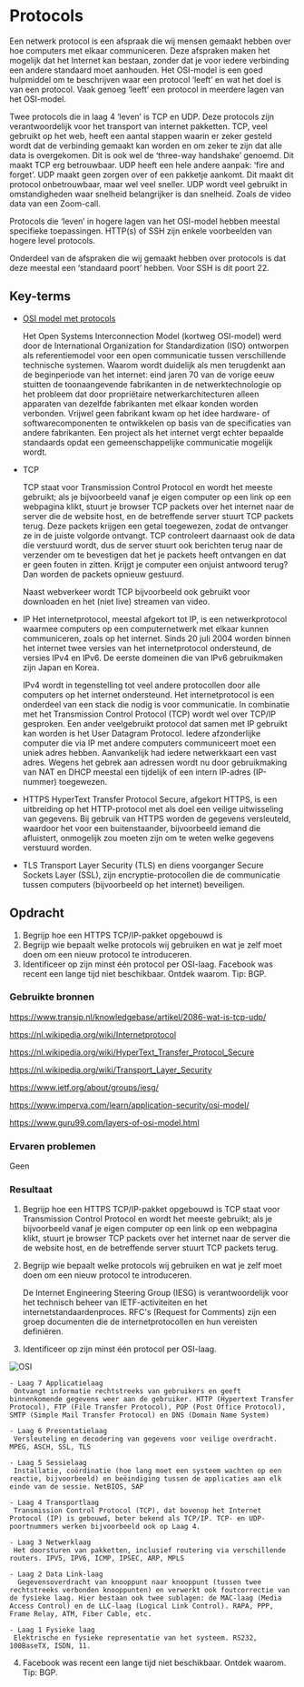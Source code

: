 # Protocols

Een netwerk protocol is een afspraak die wij mensen gemaakt hebben over hoe computers met elkaar communiceren. Deze afspraken maken het mogelijk dat het Internet kan bestaan, zonder dat je voor iedere verbinding een andere standaard moet aanhouden.
Het OSI-model is een goed hulpmiddel om te beschrijven waar een protocol ‘leeft’ en wat het doel is van een protocol. Vaak genoeg ‘leeft’ een protocol in meerdere lagen van het OSI-model.

Twee protocols die in laag 4 ‘leven’ is TCP en UDP. Deze protocols zijn verantwoordelijk voor het transport van internet pakketten. 
TCP, veel gebruikt op het web, heeft een aantal stappen waarin er zeker gesteld wordt dat de verbinding gemaakt kan worden en om zeker te zijn dat alle data is overgekomen. Dit is ook wel de ‘three-way handshake’ genoemd. Dit maakt TCP erg betrouwbaar.
UDP heeft een hele andere aanpak: ‘fire and forget’. UDP maakt geen zorgen over of een pakketje aankomt. Dit maakt dit protocol onbetrouwbaar, maar wel veel sneller. UDP wordt veel gebruikt in omstandigheden waar snelheid belangrijker is dan snelheid. Zoals de video data van een Zoom-call.

Protocols die ‘leven’ in hogere lagen van het OSI-model hebben meestal specifieke toepassingen. HTTP(s) of SSH zijn enkele voorbeelden van hogere level protocols.

Onderdeel van de afspraken die wij gemaakt hebben over protocols is dat deze meestal een ‘standaard poort’ hebben. Voor SSH is dit poort 22.

## Key-terms

- [OSI model met protocols](https://www.strato.nl/server/wat-is-het-osi-model/)

    Het Open Systems Interconnection Model (kortweg OSI-model) werd door de International Organization for Standardization (ISO) ontworpen als referentiemodel voor een open communicatie tussen verschillende technische systemen. Waarom wordt duidelijk als men terugdenkt aan de beginperiode van het internet: eind jaren 70 van de vorige eeuw stuitten de toonaangevende fabrikanten in de netwerktechnologie op het probleem dat door propriëtaire netwerkarchitecturen alleen apparaten van dezelfde fabrikanten met elkaar konden worden verbonden. Vrijwel geen fabrikant kwam op het idee hardware- of softwarecomponenten te ontwikkelen op basis van de specificaties van andere fabrikanten. Een project als het internet vergt echter bepaalde standaards opdat een gemeenschappelijke communicatie mogelijk wordt.

- TCP

    TCP staat voor Transmission Control Protocol en wordt het meeste gebruikt; als je bijvoorbeeld vanaf je eigen computer op een link op een webpagina klikt, stuurt je browser TCP packets over het internet naar de server die de website host, en de betreffende server stuurt TCP packets terug. Deze packets krijgen een getal toegewezen, zodat de ontvanger ze in de juiste volgorde ontvangt. TCP controleert daarnaast ook de data die verstuurd wordt, dus de server stuurt ook berichten terug naar de verzender om te bevestigen dat het je packets heeft ontvangen en dat er geen fouten in zitten. Krijgt je computer een onjuist antwoord terug? Dan worden de packets opnieuw gestuurd.

    Naast webverkeer wordt TCP bijvoorbeeld ook gebruikt voor downloaden en het (niet live) streamen van video.



- IP
    Het internetprotocol, meestal afgekort tot IP, is een netwerkprotocol waarmee computers op een computernetwerk met elkaar kunnen communiceren, zoals op het internet. Sinds 20 juli 2004 worden binnen het internet twee versies van het internetprotocol ondersteund, de versies IPv4 en IPv6. De eerste domeinen die van IPv6 gebruikmaken zijn Japan en Korea.

    IPv4 wordt in tegenstelling tot veel andere protocollen door alle computers op het internet ondersteund. Het internetprotocol is een onderdeel van een stack die nodig is voor communicatie. In combinatie met het Transmission Control Protocol (TCP) wordt wel over TCP/IP gesproken. Een ander veelgebruikt protocol dat samen met IP gebruikt kan worden is het User Datagram Protocol. Iedere afzonderlijke computer die via IP met andere computers communiceert moet een uniek adres hebben. Aanvankelijk had iedere netwerkkaart een vast adres. Wegens het gebrek aan adressen wordt nu door gebruikmaking van NAT en DHCP meestal een tijdelijk of een intern IP-adres (IP-nummer) toegewezen.

- HTTPS
    HyperText Transfer Protocol Secure, afgekort HTTPS, is een uitbreiding op het HTTP-protocol met als doel een veilige uitwisseling van gegevens. Bij gebruik van HTTPS worden de gegevens versleuteld, waardoor het voor een buitenstaander, bijvoorbeeld iemand die afluistert, onmogelijk zou moeten zijn om te weten welke gegevens verstuurd worden.

- TLS
    Transport Layer Security (TLS) en diens voorganger Secure Sockets Layer (SSL), zijn encryptie-protocollen die de communicatie tussen computers (bijvoorbeeld op het internet) beveiligen.

## Opdracht

1. Begrijp hoe een HTTPS TCP/IP-pakket opgebouwd is
2. Begrijp wie bepaalt welke protocols wij gebruiken en wat je zelf moet doen om een  nieuw protocol te introduceren.
3. Identificeer op zijn minst één protocol per OSI-laag.
Facebook was recent een lange tijd niet beschikbaar. Ontdek waarom. Tip: BGP.

### Gebruikte bronnen

<https://www.transip.nl/knowledgebase/artikel/2086-wat-is-tcp-udp/>

<https://nl.wikipedia.org/wiki/Internetprotocol>

<https://nl.wikipedia.org/wiki/HyperText_Transfer_Protocol_Secure>

<https://nl.wikipedia.org/wiki/Transport_Layer_Security>

<https://www.ietf.org/about/groups/iesg/>

<https://www.imperva.com/learn/application-security/osi-model/>

<https://www.guru99.com/layers-of-osi-model.html>

### Ervaren problemen

Geen

### Resultaat

1. Begrijp hoe een HTTPS TCP/IP-pakket opgebouwd is
    TCP staat voor Transmission Control Protocol en wordt het meeste gebruikt; als je bijvoorbeeld vanaf je eigen computer op een link op een webpagina klikt, stuurt je browser TCP packets over het internet naar de server die de website host, en de betreffende server stuurt TCP packets terug.

2. Begrijp wie bepaalt welke protocols wij gebruiken en wat je zelf moet doen om een nieuw protocol te introduceren.

    De Internet Engineering Steering Group (IESG) is verantwoordelijk voor het technisch beheer van IETF-activiteiten en het internetstandaardenproces. RFC's (Request for Comments) zijn een groep documenten die de internetprotocollen en hun vereisten definiëren.
    
3. Identificeer op zijn minst één protocol per OSI-laag.

![OSI](https://www.imperva.com/learn/wp-content/uploads/sites/13/2020/02/OSI-7-layers.jpg.webp)

    - Laag 7 Applicatielaag
     Ontvangt informatie rechtstreeks van gebruikers en geeft binnenkomende gegevens weer aan de gebruiker. HTTP (Hypertext Transfer Protocol), FTP (File Transfer Protocol), POP (Post Office Protocol), SMTP (Simple Mail Transfer Protocol) en DNS (Domain Name System)

    - Laag 6 Presentatielaag
     Versleuteling en decodering van gegevens voor veilige overdracht. MPEG, ASCH, SSL, TLS

    - Laag 5 Sessielaag
     Installatie, coördinatie (hoe lang moet een systeem wachten op een reactie, bijvoorbeeld) en beëindiging tussen de applicaties aan elk einde van de sessie. NetBIOS, SAP

    - Laag 4 Transportlaag
     Transmission Control Protocol (TCP), dat bovenop het Internet Protocol (IP) is gebouwd, beter bekend als TCP/IP. TCP- en UDP-poortnummers werken bijvoorbeeld ook op Laag 4.

    - Laag 3 Netwerklaag
     Het doorsturen van pakketten, inclusief routering via verschillende routers. IPV5, IPV6, ICMP, IPSEC, ARP, MPLS

    - Laag 2 Data Link-laag
      Gegevensoverdracht van knooppunt naar knooppunt (tussen twee rechtstreeks verbonden knooppunten) en verwerkt ook foutcorrectie van de fysieke laag. Hier bestaan ook twee sublagen: de MAC-laag (Media Access Control) en de LLC-laag (Logical Link Control). RAPA, PPP, Frame Relay, ATM, Fiber Cable, etc.

    - Laag 1 Fysieke laag
     Elektrische en fysieke representatie van het systeem. RS232, 100BaseTX, ISDN, 11.

4. Facebook was recent een lange tijd niet beschikbaar. Ontdek waarom. Tip: BGP.

